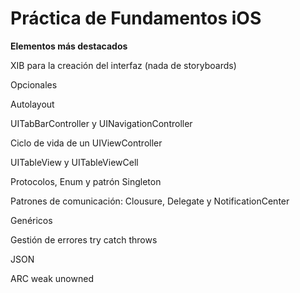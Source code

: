 # Práctica de Fundamentos iOS

**Elementos más destacados**
>
XIB para la creación del interfaz (nada de storyboards)
>
Opcionales
>
Autolayout
>
UITabBarController y UINavigationController
>
Ciclo de vida de un UIViewController
>
UITableView y UITableViewCell
>
Protocolos, Enum y patrón Singleton
>
Patrones de comunicación: Clousure, Delegate y NotificationCenter
>
Genéricos
>
Gestión de errores try catch throws
>
JSON
>
ARC weak unowned
